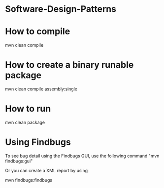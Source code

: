 # Software-Design-Patterns


# How to compile


mvn clean compile


# How to create a binary runable package 


mvn clean compile assembly:single



# How to run

mvn clean package



# Using Findbugs 



To see bug detail using the Findbugs GUI, use the following command "mvn findbugs:gui"


Or you can create a XML report by using 


mvn findbugs:findbugs


